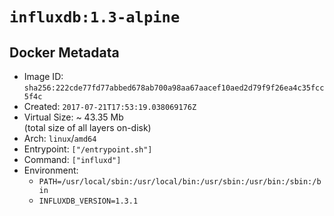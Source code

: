 # `influxdb:1.3-alpine`

## Docker Metadata

- Image ID: `sha256:222cde77fd77abbed678ab700a98aa67aacef10aed2d79f9f26ea4c35fcc5f4c`
- Created: `2017-07-21T17:53:19.038069176Z`
- Virtual Size: ~ 43.35 Mb  
  (total size of all layers on-disk)
- Arch: `linux`/`amd64`
- Entrypoint: `["/entrypoint.sh"]`
- Command: `["influxd"]`
- Environment:
  - `PATH=/usr/local/sbin:/usr/local/bin:/usr/sbin:/usr/bin:/sbin:/bin`
  - `INFLUXDB_VERSION=1.3.1`
